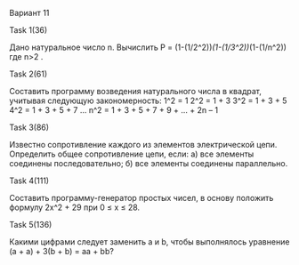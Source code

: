 Вариант 11

Task 1(36)

   Дано натуральное число n. 
   Вычислить P = (1-(1/2^2))*(1-(1/3^2))*(1-(1/n^2)) где n>2 .

Task 2(61)

   Составить программу возведения натурального числа в квадрат, учитывая следующую закономерность:
   1^2 = 1
   2^2 = 1 + 3
   3^2 = 1 + 3 + 5
   4^2 = 1 + 3 + 5 + 7
   …
   n^2 = 1 + 3 + 5 + 7 + 9 + ... + 2n – 1
   
Task 3(86)

   Известно сопротивление каждого из элементов электрической цепи. Определить общее сопротивление цепи, если:
   а) все элементы соединены последовательно;
   б) все элементы соединены параллельно. 
   
Task 4(111)

   Составить программу-генератор простых чисел, в основу положить формулу 2х^2 + 29 при 0 ≤ х ≤ 28.   
   
Task 5(136)

   Какими цифрами следует заменить а и b, чтобы выполнялось уравнение (а + а) + 3(b + b) = аa + bb?   
